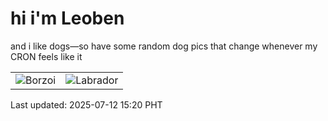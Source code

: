 # hi i'm Leoben

and i like dogs—so have some random dog pics that change whenever my CRON feels like it

|  |  |
|--------|----------|
| ![Borzoi](https://random-dog-vercel.vercel.app/api/random-borzoi?v=1752304820) | ![Labrador](https://random-dog-vercel.vercel.app/api/random-labrador?v=1752304820) |

Last updated: 2025-07-12 15:20 PHT
